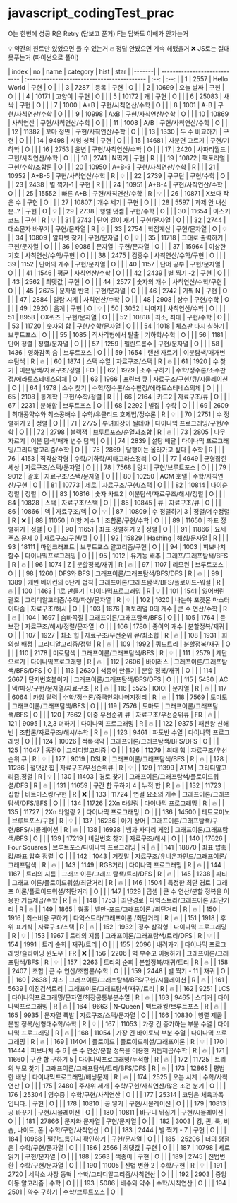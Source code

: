 # javascript_codingTest_prac

O는 한번에 성공
R은 Retry (답보고 푼거)
F는 답봐도 이해가 안가는거

💡 약간의 힌트만 있었으면 풀 수 있는거
🔥 정답 안봤으면 계속 헤맸을거
❌ JS로는 절대 못푸는거 (파이썬으로 풀이)

| index | no | name | category | hist | star |
|-------| | ---------------------------- | :------------------------------------------ | :--: | :--: |
| 1 | 2557 | Hello World | 구현 | O | |
| 3 | 7287 | 등록 | 구현 | O | |
| 2 | 10699 | 오늘 날짜 | 구현 | O | |
| 4 | 10171 | 고양이 | 구현 | O | |
| 5 | 10172 | 개 | 구현 | O | |
| 6 | 25083 | 새싹 | 구현 | O | |
| 7 | 1000 | A+B | 구현/사칙연산/수학 | O | |
| 8 | 1001 | A-B | 구현/사칙연산/수학 | O | |
| 9 | 10998 | AxB | 구현/사칙연산/수학 | O | |
| 10 | 10869 | 사칙연산 | 구현/사칙연산/수학 | O | |
| 11 | 1008 | A/B | 구현/사칙연산/수학 | O | |
| 12 | 11382 | 꼬마 정민 | 구현/사칙연산/수학 | O | |
| 13 | 1330 | 두 수 비교하기 | 구현 | O | |
| 14 | 9498 | 시험 성적 | 구현 | O | |
| 15 | 14681 | 사분면 고르기 | 구현/기하학 | O | |
| 16 | 2753 | 윤년 | 구현/사칙연산/수학 | O | |
| 17 | 2420 | 사파리월드 | 구현/사칙연산/수학 | O | |
| 18 | 2741 | N찍기 | 구현 | R | |
| 19 | 10872 | 팩토리얼 | 구현/수학/조합론 | O | |
| 20 | 10950 | A+B-3 | 구현/사칙연산/수학 | R | |
| 21 | 10952 | A+B-5 | 구현/사칙연산/수학 | R | 💡 |
| 22 | 2739 | 구구단 | 구현/수학 | O | |
| 23 | 2438 | 별 찍기-1 | 구현 | R | |
| 24 | 10951 | A+B-4 | 구현/사칙연산/수학 | O | |
| 25 | 15552 | 빠른 A+B | 구현/사칙연산/수학 | R | 💡 |
| 26 | 10871 | X보다 작은 수 | 구현 | O | |
| 27 | 10807 | 개수 세기 | 구현 | O | |
| 28 | 5597 | 과제 안 내신 분..? | 구현 | O | 💡 |
| 29 | 2738 | 행렬 덧셈 | 구현/수학 | O | |
| 30 | 11654 | 아스키 코드 | 구현 | R | 💡 |
| 31 | 2743 | 단어 길이 재기 | 구현/문자열 | O | |
| 32 | 2744 | 대소문자 바꾸기 | 구현/문자열 | R | 💡 |
| 33 | 2754 | 학점계산 | 구현/문자열 | O | 💡 |
| 34 | 10809 | 알파벳 찾기 | 구현/문자열 | O | 💡 |
| 35 | 11718 | 그대로 출력하기 | 구현/문자열 | O | |
| 36 | 9086 | 문자열 | 구현/문자열 | O | |
| 37 | 15964 | 이상한 기호 | 사칙연산/수학/구현 | O | |
| 38 | 2475 | 검증수 | 사칙연산/수학/구현 | O | |
| 39 | 1152 | 단어의 개수 | 구현/문자열 | O | |
| 40 | 1157 | 단어 공부 | 구현/문자열 | O | |
| 41 | 1546 | 평균 | 사칙연산/수학 | O | |
| 42 | 2439 | 별 찍기 -2 | 구현 | O | |
| 43 | 2562 | 최댓값 | 구현 | O | |
| 44 | 2577 | 숫자의 개수 | 사칙연산/수학/구현 | O | |
| 45 | 2675 | 문자열 반복 | 구현/문자열 | O | |
| 46 | 2742 | 기찍 N | 구현 | O | |
| 47 | 2884 | 알람 시계 | 사칙연산/수학 | O | |
| 48 | 2908 | 상수 | 구현/수학 | O | |
| 49 | 2920 | 음계 | 구현 | O | 💡 |
| 50 | 3052 | 나머지 | 사칙연산/수학 | O | |
| 51 | 8958 | OX퀴즈 | 구현/문자열 | O | |
| 52 | 10818 | 최소, 최대 | 구현/수학 | O | |
| 53 | 11720 | 숫자의 합 | 구현/수학/문자열 | O | |
| 54 | 1018 | 체스판 다시 칠하기 | 브루트포스 | O | |
| 55 | 1085 | 직사각형에서 탈출 | 기하학/수학 | O | |
| 56 | 1181 | 단어 정렬 | 정렬/문자열 | O | |
| 57 | 1259 | 펠린드롬수 | 구현/문자열 | O | |
| 58 | 1436 | 영화감독 숌 | 브루트포스 | O | |
| 59 | 1654 | 랜선 자르기 | 이분탐색/매개변수탐색 | R | 🔥 |
| 60 | 1874 | 스택 수열 | 자료구조/스택 | R | 🔥 |
| 61 | 1920 | 수 찾기 | 이분탐색/자료구조/정렬 | FO | |
| 62 | 1929 | 소수 구하기 | 수학/정수론/소수판정/에라토스테네스의체 | O | |
| 63 | 1966 | 프린터 큐 | 자료구조/구현/큐/시뮬레이션 | O | |
| 64 | 1978 | 소수 찾기 | 수학/정수론/소수판정/에라토스테네스의체 | O | |
| 65 | 2108 | 통계학 | 구현/수학/정렬 | R | |
| 66 | 2164 | 카드2 | 자료구조/큐 | O | |
| 67 | 2231 | 분해합 | 브루트포스 | O | |
| 68 | 2292 | 벌집 | 수학 | O | |
| 69 | 2609 | 최대공약수와 최소공배수 | 수학/유클리드 호제법/정수론 | R | 💡 |
| 70 | 2751 | 수 정렬하기 2 | 정렬 | O | |
| 71 | 2775 | 부녀회장이 될테야 | 다이나믹 프로그래밍/구현/수학 | O | |
| 72 | 2798 | 블랙잭 | 브루트포스/순열과조합 | R | 🔥 |
| 73 | 2805 | 나무 자르기 | 이분 탐색/매개 변수 탐색 | O | |
| 74 | 2839 | 설탕 배달 | 다이나믹 프로그래밍/그리디알고리즘/수학 | O | |
| 75 | 2869 | 달팽이는 올라가고 싶다 | 수학 | R | |
| 76 | 4153 | 직각삼각형 | 수학/기하학/피타고라스정리 | O | |
| 77 | 4949 | 균형잡힌 세상 | 자료구조/스택/문자열 | O | |
| 78 | 7568 | 덩치 | 구현/브루트포스 | O | |
| 79 | 9012 | 괄호 | 자료구조/스택/문자열 | O | |
| 80 | 10250 | ACM 호텔 | 수학/사칙연산/구현 | O | |
| 81 | 10773 | 제로 | 자료구조/구현/스택 | O | |
| 82 | 10814 | 나이순 정렬 | 정렬 | O | |
| 83 | 10816 | 숫자 카드2 | 이분탐색/자료구조/해시/정렬 | O | |
| 84 | 10828 | 스택 | 자료구조/스택 | O | |
| 85 | 10845 | 큐 | 자료구조/큐 | O | |
| 86 | 10866 | 덱 | 자료구조/덱 | O | 💡 |
| 87 | 10809 | 수 정렬하기 3 | 정렬/계수정렬 | R | ❌ |
| 88 | 11050 | 이항 계수 1 | 조합론/구현/수학 | O | |
| 89 | 11650 | 좌표 정렬하기 | 정렬 | O | |
| 90 | 11651 | 좌표 정렬하기 2 | 정렬 | O | |
| 91 | 11866 | 요세푸스 문제 0 | 자료구조/구현/큐 | O | |
| 92 | 15829 | Hashing | 해싱/문자열 | R | |
| 93 | 18111 | 마인크래프트 | 브루트포스 알고리즘/구현 | O | |
| 94 | 1003 | 피보나치 함수 | 다이나믹프로그래밍 | O | |
| 95 | 1012 | 유기농 배추 | 그래프/그래프탐색/BFS | R | 🔥 |
| 96 | 1074 | Z | 분할정복/재귀 | R | 🔥 |
| 97 | 1107 | 리모컨 | 브루트포스 | O | |
| 98 | 1260 | DFS와 BFS | 그래프이론/그래프탐색/BFS/DFS | R | 🔥 |
| 99 | 1389 | 케빈 베이컨의 6단계 법칙 | 그래프이론/그래프탐색/BFS/플로이드-워셜 | R | 🔥 |
| 100 | 1463 | 1로 만들기 | 다이나믹프로그래밍 | R | 💡 |
| 101 | 1541 | 잃어버린 괄호 | 그리디알고리즘/수학/파싱/문자열 | R | 💡 |
| 102 | 1620 | 나는야 포켓몬 마스터 이다솜 | 자료구조/해시 | O | |
| 103 | 1676 | 팩토리얼 0의 개수 | 큰 수 연산/수학 | R | 🔥 |
| 104 | 1697 | 숨바꼭질 | 그래프이론/그래프탐색/BFS | O | |
| 105 | 1764 | 듣보잡 | 자료구조/해시/정렬/문자열 | O | |
| 106 | 1780 | 종이의 개수 | 분할정복/재귀 | O | |
| 107 | 1927 | 최소 힙 | 자료구조/우선순위 큐/최소힙 | R | 🔥 |
| 108 | 1931 | 회의실 배정 | 그리디알고리즘/정렬 | R | 🔥 |
| 109 | 1992 | 쿼드트리 | 분할정복/재귀 | O | |
| 110 | 2178 | 미로탐색 | 그래프이론/그래프탐색/BFS | R | 💡 |
| 111 | 2579 | 계단 오르기 | 다이나믹프로그래밍 | R | 🔥 |
| 112 | 2606 | 바이러스 | 그래프이론/그래프탐색/BFS/DFS | O | |
| 113 | 2630 | 색종이 만들기 | 분할 정복/재귀 | O | |
| 114 | 2667 | 단지번호붙이기 | 그래프이론/그래프탐색/BFS/DFS | O | |
| 115 | 5430 | AC | 덱/파싱/구현/문자열/자료구조 | R | 🔥 |
| 116 | 5525 | IOIOI | 문자열 | R | 🔥 |
| 117 | 6064 | 카잉 달력 | 수학/정수론/중국인의나머지정리 | R | 🔥 |
| 118 | 7569 | 토마토 | 그래프이론/그래프탐색/BFS | O | |
| 119 | 7576 | 토마토 | 그래프이론/그래프탐색/BFS | O | |
| 120 | 7662 | 이중 우선순위 큐 | 자료구조/우선순위큐 | FR | 🔥 |
| 121 | 9095 | 1,2,3 더하기 | 다이나믹 프로그래밍 | R | 🔥 |
| 122 | 9375 | 패션왕 신해빈 | 조합론/자료구조/해시/수학 | R | 🔥 |
| 123 | 9461 | 파도반 수열 | 다이나믹 프로그래밍 | O | |
| 124 | 10026 | 적록색약 | 그래프이론/그래프탐색/BFS/DFS | O | |
| 125 | 11047 | 동전0 | 그리디알고리즘 | O | |
| 126 | 11279 | 최대 힙 | 자료구조/우선순위 큐 | R | 💡 |
| 127 | 9019 | DSLR | 그래프이론/그래프탐색/BFS | R | 🔥 |
| 128 | 11286 | 절댓값 힙 | 자료구조/우선순위큐 | R | 💡 |
| 129 | 11399 | ATM | 그리디알고리즘,정렬 | R | 💡 |
| 130 | 11403 | 경로 찾기 | 그래프이론/그래프탐색/플로이드워셜/DFS | R | 🔥 |
| 131 | 11659 | 구간 합 구하기 4 | 누적 합 | R | 🔥 |
| 132 | 11723 | 집합 | 비트마스킹/구현 | R | ❌ |
| 133 | 11724 | 연결 요소의 개수 | 그래프이론/그래프탐색/DFS/BFS | O | |
| 134 | 11726 | 2Xn 타일링 | 다이나믹 프로그래밍 | R | 🔥 |
| 135 | 11727 | 2Xn 타일링 2 | 다이나믹 프로그래밍 | O | |
| 136 | 14500 | 테트로미노 | 브루트포스/구현 | R | 💡 |
| 137 | 16236 | 아기 상어 | 그래프이론/그래프탐색/구현/BFS/시뮬레이션 | R | 🔥 |
| 138 | 16928 | 뱀과 사다리 게임 | 그래프이론/그래프탐색/BFS | O | |
| 139 | 17219 | 비밀번호 찾기 | 자료구조/해시 | O | |
| 140 | 17626 | Four Squares | 브루트포스/다이나믹 프로그래밍 | R | 🔥 |
| 141 | 18870 | 좌표 압축 | 값/좌표 압축 정렬 | O | |
| 142 | 1043 | 거짓말 | 자료구조/유니온파인드/그래프이론/그래프탐색 | R | 🔥 |
| 143 | 1149 | RGB거리 | 다이나믹 프로그래밍 | R | 🔥 |
| 144 | 1167 | 트리의 지름 | 그래프 이론/그래프 탐색/트리/DFS | R | 🔥 |
| 145 | 1238 | 파티 | 그래프 이론/플로이드워셜/최단거리 | R | 🔥 |
| 146 | 1504 | 특정한 최단 경로 | 그래프 이론/플로이드워셜/최단거리 | O | |
| 147 | 1629 | 곱셈 | 큰 수 연산/분할 정복을 이용한 거듭제곱/수학 | R | 🔥 |
| 148 | 1753 | 최단경로 | 다익스트라/그래프이론 /최단거리 | R | 🔥 |
| 149 | 1865 | 웜홀 | 벨만-포드/그래프이론 /최단거리 | R | 🔥 |
| 150 | 1916 | 최소비용 구하기 | 다익스트라/그래프이론 /최단거리 | R | 🔥 |
| 151 | 1918 | 후위 표기식 | 자료구조/스택 | R | 🔥 |
| 152 | 1932 | 정수 삼각형 | 다이나믹 프로그래밍 | R | 💡 |
| 153 | 1967 | 트리의 지름 | 그래프이론/그래프탐색/트리/DFS | R | 💡 |
| 154 | 1991 | 트리 순회 | 재귀/트리 | O | |
| 155 | 2096 | 내려가기 | 다이나믹 프로그래밍/슬라이딩 윈도우 | FR | ❌ |
| 156 | 2206 | 벽 부수고 이동하기 | 그래프이론/그래프탐색/BFS | R | 💡 |
| 157 | 2263 | 트리의 순회 | 분할정복/재귀/트리 | R | 🔥 |
| 158 | 2407 | 조합 | 큰 수 연산/조합론/수학 | O | |
| 159 | 2448 | 별 찍기 - 11 | 재귀 | O | |
| 160 | 2638 | 치즈 | 그래프이론/그래프탐색/BFS/구현/시뮬레이션 | R | 🔥 |
| 161 | 5639 | 이진검색트리 | 그래프이론/그래프탐색/재귀/트리 | R | 🔥 |
| 162 | 9251 | LCS | 다이나믹프로그래밍/문자열/최장공통부분수열 | R | 🔥 |
| 163 | 9465 | 스티커 | 다이나믹프로그래밍 | R | 🔥 |
| 164 | 9663 | N-Queen | 백트래킹/브루트포스 | R | 🔥 |
| 165 | 9935 | 문자열 폭발 | 자료구조/스택/문자열 | O | |
| 166 | 10830 | 행렬 제곱 | 분할 정복/선형대수학/수학 | R | 💡 |
| 167 | 11053 | 가장 긴 증가하는 부분 수열 | 다이나믹 프로그래밍 | R | 🔥 |
| 168 | 11054 | 가장 긴 바이토닉 부분 수열 | 다이나믹 프로그래밍 | R | 🔥 |
| 169 | 11404 | 플로이드 | 플로이드워셜/그래프이론 | R | 💡 |
| 170 | 11444 | 피보나치 수 6 | 큰 수 연산/분할 정복을 이용한 거듭제곱/수학 | R | 🔥 |
| 171 | 11660 | 구간 합 구하기 5 | 다이나믹프로그래밍/누적합 | R | 🔥 |
| 172 | 11725 | 트리의 부모 찾기 | 그래프이론/그래프탐색/트리/BFS/DFS | R | 🔥 |
| 173 | 12865 | 평범한 배낭 | 다이나믹프로그래밍/배낭문제 | R | 🔥 |
| 174 | 2525 | 오븐 시계 | 수학/사칙연산 | O | |
| 175 | 2480 | 주사위 세개 | 수학/구현/사칙연산/많은 조건 분기 | O | |
| 176 | 25304 | 영수증 | 수학/구현/사칙연산 | O | |
| 177 | 25314 | 코딩은 체육과목 입니다. | 구현 | O | |
| 178 | 10810 | 공 넣기 | 구현/시뮬레이션 | O | |
| 179 | 10813 | 공 바꾸기 | 구현/시뮬레이션 | O | |
| 180 | 10811 | 바구니 뒤집기 | 구현/시뮬레이션 | O | |
| 181 | 27866 | 문자와 문자열 | 구현/문자열 | O | |
| 182 | 3003 | 킹, 퀸, 룩, 비숍, 나이트, 폰 | 수학/구현/사칙연산 | O | |
| 183 | 2444 | 별 찍기 - 7 | 구현 | O | |
| 184 | 10988 | 팰린드롬인지 확인하기 | 구현/문자열 | O | |
| 185 | 25206 | 너의 평점은 | 수학/구현/문자열 | O | |
| 186 | 2566 | 최댓값 | 구현 | O | |
| 187 | 10798 | 세로읽기 | 구현/문자열 | O | |
| 188 | 2563 | 색종이 | 구현 | O | |
| 189 | 2745 | 진법변환 | 수학/구현/문자열 | O | |
| 190 | 11005 | 진법 변환 2 | 수학/구현 | R | 💡 |
| 191 | 2720 | 세탁소 사장 동혁 | 수학/그리디알고리즘/사칙연산 | O | |
| 192 | 2903 | 중앙 이동 알고리즘 | 수학 | O | |
| 193 | 5086 | 배수와 약수 | 수학/사칙연산 | O | |
| 194 | 2501 | 약수 구하기 | 수학/브루트포스 | O | |
